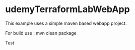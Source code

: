 # udemyTerraformLabWebApp
This example uses a simple maven based webapp project.

For build use : mvn clean package

Test
